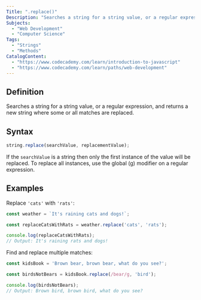 ```yaml
---
Title: ".replace()"
Description: "Searches a string for a string value, or a regular expression, and returns a new string where some or all matches are replaced."
Subjects:
  - "Web Development"
  - "Computer Science"
Tags:
  - "Strings"
  - "Methods"
CatalogContent:
  - "https://www.codecademy.com/learn/introduction-to-javascript"
  - "https://www.codecademy.com/learn/paths/web-development"
---
```


## Definition

Searches a string for a string value, or a regular expression, and returns a new string where some or all matches are replaced.

## Syntax

```js
string.replace(searchValue, replacementValue);
```

If the `searchValue` is a string then only the first instance of the value will be replaced. To replace all instances, use the global (g) modifier on a regular expression.

## Examples

Replace `'cats'` with `'rats'`:

```js
const weather = `It's raining cats and dogs!`;

const replaceCatsWithRats = weather.replace('cats', 'rats');

console.log(replaceCatsWithRats);
// Output: It's raining rats and dogs!
```

Find and replace multiple matches:

```js
const kidsBook = 'Brown bear, brown bear, what do you see?';

const birdsNotBears = kidsBook.replace(/bear/g, 'bird');

console.log(birdsNotBears);
// Output: Brown bird, brown bird, what do you see?
```

